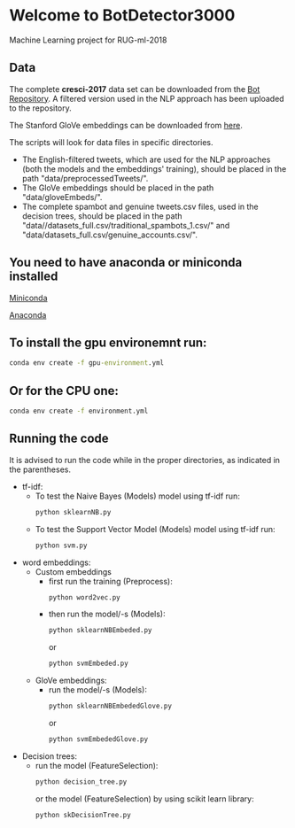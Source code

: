 # Welcome to BotDetector3000
Machine Learning project for RUG-ml-2018

## Data
The complete **cresci-2017** data set can be downloaded from the [Bot Repository](https://botometer.iuni.iu.edu/bot-repository/datasets.html). A filtered version used in the NLP approach has been uploaded to the repository.

The Stanford GloVe embeddings can be downloaded from [here](https://nlp.stanford.edu/projects/glove/). 

The scripts will look for data files in specific directories.
* The English-filtered tweets, which are used for the NLP approaches (both the models and the embeddings' training), should be placed in the path "data/preprocessedTweets/".
* The GloVe embeddings should be placed in the path "data/gloveEmbeds/".
* The complete spambot and genuine tweets.csv files, used in the decision trees, should be placed in the path "data//datasets_full.csv/traditional_spambots_1.csv/" and "data/datasets_full.csv/genuine_accounts.csv/".

## You need to have anaconda or miniconda installed
[Miniconda](https://conda.io/en/latest/miniconda.html)

[Anaconda](https://www.anaconda.com/distribution/)

## To install the gpu environemnt run:
```bat
conda env create -f gpu-environment.yml
```
## Or for the CPU one:
```bat
conda env create -f environment.yml
```

## Running the code
It is advised to run the code while in the proper directories, as indicated in the parentheses.
* tf-idf: 
  * To test the Naive Bayes (Models) model using tf-idf run: 
    ```bat
    python sklearnNB.py 
    ```
  * To test the Support Vector Model (Models) model using tf-idf run: 
    ```bat
    python svm.py 
    ```
* word embeddings:
  * Custom embeddings 
    * first run the training (Preprocess): 
      ```bat
      python word2vec.py 
      ```
    * then run the model/-s (Models): 
      ```bat
      python sklearnNBEmbeded.py 
      ```
      or
      ```bat
      python svmEmbeded.py 
      ```
  * GloVe embeddings:
    * run the model/-s (Models):
      ```bat
      python sklearnNBEmbededGlove.py 
      ```
      or
      ```bat
      python svmEmbededGlove.py 
      ```
* Decision trees:
  * run the model (FeatureSelection):
    ```bat
    python decision_tree.py 
    ```
    or the model (FeatureSelection) by using scikit learn library:
    ```bat
    python skDecisionTree.py 
    ```
